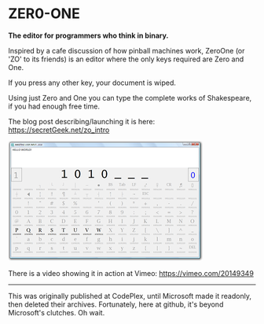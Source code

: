 # ZER0-ONE

**The editor for programmers who think in binary.**

Inspired by a cafe discussion of how pinball machines work, ZeroOne (or 'ZO' to its
friends) is an editor where the only keys required are Zero and One.

If you press any other key, your document is wiped.

Using just Zero and One you can type the complete works of Shakespeare, if you had
enough free time.

The blog post describing/launching it is here: <https://secretGeek.net/zo_intro>

![Zero One UI showing Hello World](./images/zo_helloworld_35.png)

There is a video showing it in action at Vimeo: <https://vimeo.com/20149349>

-----

This was originally published at CodePlex, until Microsoft made it readonly, then
deleted their archives. Fortunately, here at github, it's beyond Microsoft's
clutches. Oh wait.
